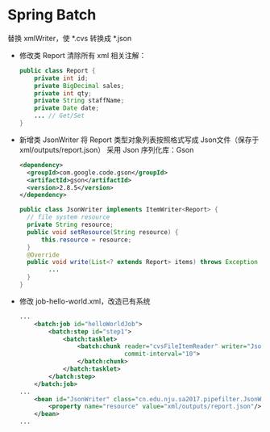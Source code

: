 # Spring Batch

替换 xmlWriter，使 \*.cvs 转换成 \*.json

- 修改类 Report
  清除所有 xml 相关注解：

  ```java
  public class Report {
      private int id;
      private BigDecimal sales;
      private int qty;
      private String staffName;
      private Date date;
      ... // Get/Set
  }
  ```

- 新增类 JsonWriter
  将 Report 类型对象列表按照格式写成 Json文件（保存于xml/outputs/report.json）
  采用 Json 序列化库：Gson

  ```xml
  <dependency>
  	<groupId>com.google.code.gson</groupId>
  	<artifactId>gson</artifactId>
  	<version>2.8.5</version>
  </dependency>
  ```

  ```java
  public class JsonWriter implements ItemWriter<Report> {
  	// file system resource
  	private String resource;
  	public void setResource(String resource) {
  		this.resource = resource;
  	}
  	@Override
  	public void write(List<? extends Report> items) throws Exception {
          ... 
  	}
  }
  ```

- 修改 job-hello-world.xml，改造已有系统

  ```xml
  ...
      <batch:job id="helloWorldJob">
          <batch:step id="step1">
              <batch:tasklet>
                  <batch:chunk reader="cvsFileItemReader" writer="JsonWriter" processor="itemProcessor"
                               commit-interval="10">
                  </batch:chunk>
              </batch:tasklet>
          </batch:step>
      </batch:job>
  ...
      <bean id="JsonWriter" class="cn.edu.nju.sa2017.pipefilter.JsonWriter">
          <property name="resource" value="xml/outputs/report.json"/>
      </bean>
  ...
  ```



